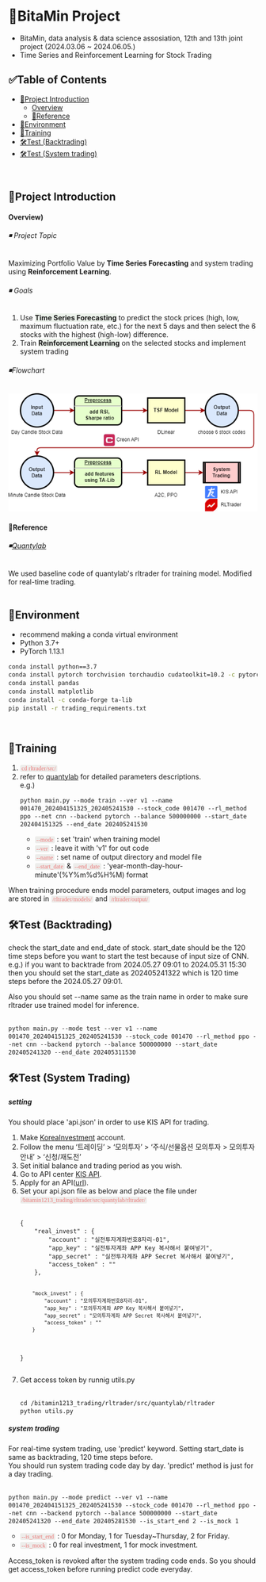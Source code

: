 # 🍊BitaMin Project

- BitaMin, data analysis &amp; data science assosiation, 12th and 13th joint project (2024.03.06 ~ 2024.06.05.)
- Time Series and Reinforcement Learning for Stock Trading

## ✅Table of Contents
- [💼Project Introduction](#Project_Introduction)
    - [Overview](#Overview)
    - [🔖Reference](#Reference)
- [🤗Environment](#Environment)
- [🦾Training](#Training)
- [🛠️Test (Backtrading)](#Test-(Backtrading))
- [🛠️Test (System trading)](#Test-(SystemTrading))
<br>


<a name='Project_Introduction'></a>
## 💼Project Introduction
<a name='Overview'></a>
#### Overview)

<h6>◾ Project Topic</h6>
Maximizing Portfolio Value by <b>Time Series Forecasting</b> and system trading using <b>Reinforcement Learning</b>.

<h6>◾ Goals</h6>
<ul style='list-style-type:decimal;'>
    <li>Use <b style='background-color: #EDF3EC;'>Time Series Forecasting</b> to predict the stock prices (high, low, maximum fluctuation rate, etc.) for the next 5 days and then select the 6 stocks with the highest (high-low) difference.</li>
    <li>Train <b style='background-color: #EDF3EC;'>Reinforcement Learning</b> on the selected stocks and implement system trading</li>
</ul>

<h6>◾Flowchart</h6>
<img src='https://github.com/skier-song9/bitamin1213_trading/blob/master/ppt/project_flowchart.png' alt='project flowchart image'>

<a name='Reference'></a>
<h4>🔖Reference</h4>
<h6>◾<a href="https://github.com/quantylab">Quantylab</a></h6>
We used baseline code of quantylab's rltrader for training model. Modified for real-time trading. 
<br/>
<br/>

<a name='Environment'></a>
## 🤗Environment

- recommend making a conda virtual environment
- Python 3.7+
- PyTorch 1.13.1

```bash
conda install python==3.7
conda install pytorch torchvision torchaudio cudatoolkit=10.2 -c pytorch
conda install pandas
conda install matplotlib
conda install -c conda-forge ta-lib
pip install -r trading_requirements.txt
```

<br/>

<a name='Training'></a>
## 🦾Training

<ul style='list-style-type:decimal;'>
    <li><code style="background-color: #EDEDEB;color: #EB7979;border-radius: 3px;padding: 0 3px;font-family: consolas;">cd rltrader/src/</code></li>
    <li>refer to <a href="https://github.com/quantylab/rltrader?tab=readme-ov-file#%EC%8B%A4%ED%96%89">quantylab</a> for detailed parameters descriptions.<br>e.g.)</li>
    <pre>
<code class='bash'>python main.py --mode train --ver v1 --name 001470_202404151325_202405241530 --stock_code 001470 --rl_method ppo --net cnn --backend pytorch --balance 500000000 --start_date 202404151325 --end_date 202405241530</code></pre>
    <li style="margin-left:30px;list-style-type:circle;"><code style="background-color: #EDEDEB;color: #EB7979;border-radius: 3px;padding: 0 3px;font-family: consolas;">--mode</code> : set 'train' when training model</li>
    <li style="margin-left:30px;list-style-type:circle;"><code style="background-color: #EDEDEB;color: #EB7979;border-radius: 3px;padding: 0 3px;font-family: consolas;">--ver</code> : leave it with 'v1' for out code</li>
    <li style="margin-left:30px;list-style-type:circle;"><code style="background-color: #EDEDEB;color: #EB7979;border-radius: 3px;padding: 0 3px;font-family: consolas;">--name</code> : set name of output directory and model file</li>
    <li style="margin-left:30px;list-style-type:circle;"><code style="background-color: #EDEDEB;color: #EB7979;border-radius: 3px;padding: 0 3px;font-family: consolas;">--start_date</code> & <code style="background-color: #EDEDEB;color: #EB7979;border-radius: 3px;padding: 0 3px;font-family: consolas;">--end_date</code> : 'year-month-day-hour-minute'(%Y%m%d%H%M) format</li>
</ul>
<p>When training procedure ends model parameters, output images and log are stored in <code style="background-color: #EDEDEB;color: #EB7979;border-radius: 3px;padding: 0 3px;font-family: consolas;">/rltrader/models/</code> and <code style="background-color: #EDEDEB;color: #EB7979;border-radius: 3px;padding: 0 3px;font-family: consolas;">/rltrader/output/</code> 
</p>


<a name='Test-(Backtrading)'></a>
## 🛠️Test (Backtrading)
<p>check the start_date and end_date of stock. start_date should be the 120 time steps before you want to start the test because of input size of CNN.<br>
e.g.) if you want to backtrade from 2024.05.27 09:01 to 2024.05.31 15:30 then you should set the start_date as 202405241322 which is 120 time steps before the 2024.05.27 09:01.</p>
<p>Also you should set --name same as the train name in order to make sure rltrader use trained model for inference.</p>
<pre>
<code class='bash'>
python main.py --mode test --ver v1 --name 001470_202404151325_202405241530 --stock_code 001470 --rl_method ppo --net cnn --backend pytorch --balance 500000000 --start_date 202405241320 --end_date 202405311530
</code></pre>


<a name='Test-(SystemTrading)'></a>
## 🛠️Test (System Trading)

<h5>setting</h5>
You should place 'api.json' in order to use KIS API for trading.
<ul style='list-style-type:decimal;'>
    <li>Make <a href="https://securities.koreainvestment.com/main/Main.jsp" target="blank">KoreaInvestment</a> account.</li>
    <li>Follow the menu ‘트레이딩’ > ‘모의투자’ > ‘주식/선물옵션 모의투자 > 모의투자안내’ > ‘신청/재도전’</li>
    <li>Set initial balance and trading period as you wish.</li>
    <li>Go to API center <a target="blank" href="https://apiportal.koreainvestment.com/intro">KIS API</a>. </li>
    <li>Apply for an API(<a href="https://securities.koreainvestment.com/main/customer/systemdown/RestAPIService.jsp" target="blank">url</a>).</li>
    <li>Set your api.json file as below and place the file under <code style="background-color: #EDEDEB;color: #EB7979;border-radius: 3px;padding: 0 3px;font-family: consolas;">/bitamin1213_trading/rltrader/src/quantylab/rltrader/</code></li>
<pre>
<code class='json'>
{
    "real_invest" : {
        "account" : "실전투자계좌번호8자리-01", 
        "app_key" : "실전투자계좌 APP Key 복사해서 붙여넣기",
        "app_secret" : "실전투자계좌 APP Secret 복사해서 붙여넣기",
        "access_token" : ""
    },
        
        "mock_invest" : {
            "account" : "모의투자계좌번호8자리-01",
            "app_key" : "모의투자계좌 APP Key 복사해서 붙여넣기",
            "app_secret" : "모의투자계좌 APP Secret 복사해서 붙여넣기",
            "access_token" : ""        
        }    
}</code></pre>
<li>Get access token by runnig utils.py</li>
<pre>
<code class='bash'>
cd /bitamin1213_trading/rltrader/src/quantylab/rltrader
python utils.py
</pre></code>
</ul>
<h5>system trading</h5>
For real-time system trading, use 'predict' keyword. Setting start_date is same as backtrading, 120 time steps before.<br>
You should run system trading code day by day. 'predict' method is just for a day trading.
<pre>
<code class='bash'>
python main.py --mode predict --ver v1 --name 001470_202404151325_202405241530 --stock_code 001470 --rl_method ppo --net cnn --backend pytorch --balance 500000000 --start_date 202405241320 --end_date 202405281530 --is_start_end 2 --is_mock 1
</code></pre>
<ul style='list-style-type:circle;'>
<li><code style="background-color: #EDEDEB;color: #EB7979;border-radius: 3px;padding: 0 3px;font-family: consolas;">--is_start_end</code> : 0 for Monday, 1 for Tuesday~Thursday, 2 for Friday.</li>
<li><code style="background-color: #EDEDEB;color: #EB7979;border-radius: 3px;padding: 0 3px;font-family: consolas;">--is_mock</code> : 0 for real investment, 1 for mock investment.</li>
</ul>
Access_token is revoked after the system trading code ends. So you should get access_token before running predict code everyday.
